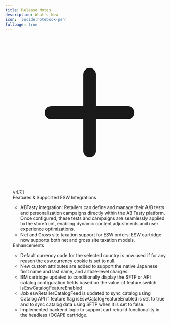 ```yaml
---
title: Release Notes
description: What's New
icon: 'lucide:notebook-pen'
fullpage: true
---
```


<!-- component -->
<div class="bg-white">
  <div class="max-w-xl mx-auto p-8">
    <div class="flow-root">
      <ul class="-mb-8">
          <div class="relative pb-8">
            <span class="absolute top-5 left-5 -ml-px h-full w-0.5 bg-gray-200" aria-hidden="true"></span>
            <div class="relative flex items-start space-x-3">
              <div>
                <div class="relative px-1">
                  <div class="h-8 w-8 bg-blue-500 rounded-full ring-8 ring-white flex items-center justify-center">
                    <svg class="text-white h-5 w-5" xmlns="http://www.w3.org/2000/svg" fill="none" viewBox="0 0 24 24" stroke="currentColor">
                      <path stroke-linecap="round" stroke-linejoin="round" stroke-width="2" d="M12 6v6m0 0v6m0-6h6m-6 0H6" />
</svg>
                  </div>
                </div>
              </div>
              <div class="min-w-0 flex-1 py-0">
                <div class="text-md text-gray-500">
                  <div>
                    <div class="font-medium text-gray-900 mr-2">v4.7.1</div>
                    <div class="my-0.5 relative inline-flex items-center bg-white rounded-full border border-gray-300 px-3 py-0.5 text-sm">
                      <div class="absolute flex-shrink-0 flex items-center justify-center">
                        <span class="h-1.5 w-1.5 rounded-full bg-green-500" aria-hidden="true"></span>
                      </div>
                      <div class="ml-3.5 font-medium text-gray-900">Features & Supported ESW Integrations

</div>
                    </a>
                  </div>
                </div>
                <div class="mt-2 text-gray-700">
                  <ul>
                    <li>ABTasty integration: Retailers can define and manage their A/B tests and personalization campaigns directly within the AB Tasty platform. Once configured, these tests and campaigns are seamlessly applied to the storefront, enabling dynamic content adjustments and user experience optimizations.</li>
                    <li>Net and Gross site taxation support for ESW orders: ESW cartridge now supports both net and gross site taxation models.</li>
                  </ul>
                </div>

<div class="absolute flex-shrink-0 flex items-center justify-center">
                        <span class="h-1.5 w-1.5 rounded-full bg-amber-500" aria-hidden="true"></span>
                      </div>
                      <div class="ml-3.5 font-medium text-gray-900">Enhancements

</div>
                    </a>
                  </div>
                </div>
                <div class="mt-2 text-gray-700">
                  <ul>
                    <li>Default currency code for the selected country is now used if for any reason the esw.currency cookie is set to null.</li>
                    <li>New custom attributes are added to support the native Japanese first name and last name, and article-level charges.</li>
                    <li>BM cartridge updated to conditionally display the SFTP or API catalog configuration fields based on the value of feature switch isEswCatalogFeatureEnabled</li>
                    <li>Job eswRetailerCatalogFeed is updated to sync catalog using Catalog API if feature flag isEswCatalogFeatureEnabled is set to true and to sync catalog data using SFTP when it is set to false.</li>
                    <li>Implemented backend logic to support cart rebuild functionality in the headless (OCAPI) cartridge.</li>
                  </ul>
                </div>
              </div>
            </div>
          </div>
        </li>
      </ul>
    </div>
  </div>
</div>
